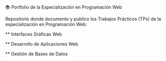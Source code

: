 📚 Portfolio de la Especialización en Programación Web

Repositorio donde documento y publico los Trabajos Prácticos (TPs) de la especialización en Programación Web:

** Interfaces Gráficas Web

** Desarrollo de Aplicaciones Web

** Gestión de Bases de Datos
